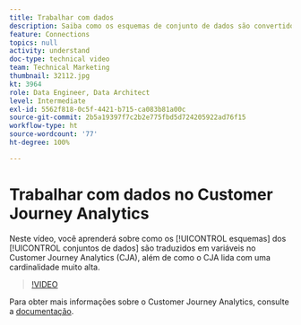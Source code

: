 ```yaml
---
title: Trabalhar com dados
description: Saiba como os esquemas de conjunto de dados são convertidos em variáveis no Adobe Customer Journey Analytics e como o CJA lida com cardinalidade muito alta.
feature: Connections
topics: null
activity: understand
doc-type: technical video
team: Technical Marketing
thumbnail: 32112.jpg
kt: 3964
role: Data Engineer, Data Architect
level: Intermediate
exl-id: 5562f818-0c5f-4421-b715-ca083b81a00c
source-git-commit: 2b5a19397f7c2b2e775fbd5d724205922ad76f15
workflow-type: ht
source-wordcount: '77'
ht-degree: 100%

---
```


# Trabalhar com dados no Customer Journey Analytics

Neste vídeo, você aprenderá sobre como os [!UICONTROL esquemas] dos [!UICONTROL conjuntos de dados] são traduzidos em variáveis no Customer Journey Analytics (CJA), além de como o CJA lida com uma cardinalidade muito alta.

>[!VIDEO](https://video.tv.adobe.com/v/32112/?quality=12)

Para obter mais informações sobre o Customer Journey Analytics, consulte a [documentação](https://docs.adobe.com/content/help/pt-BR/analytics-platform/using/cja-landing.html).

